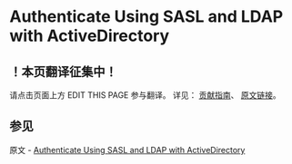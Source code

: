 # Authenticate Using SASL and LDAP with ActiveDirectory

## ！本页翻译征集中！

请点击页面上方 EDIT THIS PAGE 参与翻译。
详见：
[贡献指南]( https://github.com/JinMuInfo/MongoDB-Manual-zh/blob/master/CONTRIBUTING.md )、
[原文链接](  https://docs.mongodb.com/manual/tutorial/configure-ldap-sasl-activedirectory/  )。

## 参见

原文 - [Authenticate Using SASL and LDAP with ActiveDirectory]( https://docs.mongodb.com/manual/tutorial/configure-ldap-sasl-activedirectory/ )

